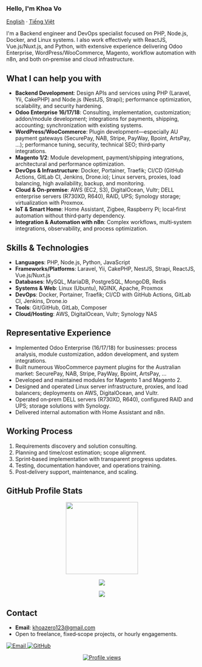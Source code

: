 ### Hello, I'm Khoa Vo

[English](README_EN.md) · [Tiếng Việt](README.md)

I'm a Backend engineer and DevOps specialist focused on PHP, Node.js, Docker, and Linux systems. I also work effectively with ReactJS, Vue.js/Nuxt.js, and Python, with extensive experience delivering Odoo Enterprise, WordPress/WooCommerce, Magento, workflow automation with n8n, and both on‑premise and cloud infrastructure.

## What I can help you with

- **Backend Development**: Design APIs and services using PHP (Laravel, Yii, CakePHP) and Node.js (NestJS, Strapi); performance optimization, scalability, and security hardening.
- **Odoo Enterprise 16/17/18**: Consulting, implementation, customization; addon/module development; integrations for payments, shipping, accounting; synchronization with existing systems.
- **WordPress/WooCommerce**: Plugin development—especially AU payment gateways (SecurePay, NAB, Stripe, PayWay, Bpoint, ArtsPay, ...); performance tuning, security, technical SEO; third‑party integrations.
- **Magento 1/2**: Module development, payment/shipping integrations, architectural and performance optimization.
- **DevOps & Infrastructure**: Docker, Portainer, Traefik; CI/CD (GitHub Actions, GitLab CI, Jenkins, Drone.io); Linux servers, proxies, load balancing, high availability, backup, and monitoring.
- **Cloud & On‑premise**: AWS (EC2, S3), DigitalOcean, Vultr; DELL enterprise servers (R730XD, R640), RAID, UPS; Synology storage; virtualization with Proxmox.
- **IoT & Smart Home**: Home Assistant, Zigbee, Raspberry Pi; local‑first automation without third‑party dependency.
- **Integration & Automation with n8n**: Complex workflows, multi‑system integrations, observability, and process optimization.

## Skills & Technologies

- **Languages**: PHP, Node.js, Python, JavaScript
- **Frameworks/Platforms**: Laravel, Yii, CakePHP, NestJS, Strapi, ReactJS, Vue.js/Nuxt.js
- **Databases**: MySQL, MariaDB, PostgreSQL, MongoDB, Redis
- **Systems & Web**: Linux (Ubuntu), NGINX, Apache, Proxmox
- **DevOps**: Docker, Portainer, Traefik; CI/CD with GitHub Actions, GitLab CI, Jenkins, Drone.io
- **Tools**: Git/GitHub, GitLab, Composer
- **Cloud/Hosting**: AWS, DigitalOcean, Vultr; Synology NAS

## Representative Experience

- Implemented Odoo Enterprise (16/17/18) for businesses: process analysis, module customization, addon development, and system integrations.
- Built numerous WooCommerce payment plugins for the Australian market: SecurePay, NAB, Stripe, PayWay, Bpoint, ArtsPay, ...
- Developed and maintained modules for Magento 1 and Magento 2.
- Designed and operated Linux server infrastructure, proxies, and load balancers; deployments on AWS, DigitalOcean, and Vultr.
- Operated on‑prem DELL servers (R730XD, R640), configured RAID and UPS; storage solutions with Synology.
- Delivered internal automation with Home Assistant and n8n.

## Working Process

1. Requirements discovery and solution consulting.
2. Planning and time/cost estimation; scope alignment.
3. Sprint‑based implementation with transparent progress updates.
4. Testing, documentation handover, and operations training.
5. Post‑delivery support, maintenance, and scaling.

## GitHub Profile Stats

<p align="center">
  <img height="190em" src="https://github-readme-stats-eight-theta.vercel.app/api?username=khoazero123&show_icons=true&count_private=true&theme=react&hide_border=true&bg_color=1F222E&title_color=F85D7F&icon_color=F8D866"/>
</p>
<p align="center">
  <img src="https://github-readme-streak-stats.herokuapp.com/?user=khoazero123&theme=radical"/>
</p>
<p align="center">
  <img src="https://github-profile-trophy.vercel.app/?username=khoazero123&theme=onedark"/>
</p>

## Contact

- **Email**: khoazero123@gmail.com
- Open to freelance, fixed‑scope projects, or hourly engagements.

<p align="left">
  <a href="mailto:khoazero123@gmail.com">
    <img src="https://img.shields.io/badge/Email-khoazero123%40gmail.com-1F222E?style=flat&logo=gmail&logoColor=white" alt="Email"/>
  </a>
  <a href="https://github.com/khoazero123">
    <img src="https://img.shields.io/badge/GitHub-khoazero123-1F222E?style=flat&logo=github&logoColor=white" alt="GitHub"/>
  </a>
</p>

<p align="center">
  <a title="khoazero123" href="https://github.com/khoazero123">
    <img src="https://komarev.com/ghpvc/?username=khoazero123" alt="Profile views"/>
  </a>
</p>
